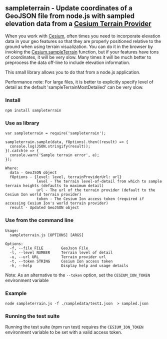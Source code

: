## sampleterrain - Update coordinates of a GeoJSON file from node.js with sampled elevation data from a [Cesium Terrain Provider](https://cesiumjs.org/Cesium/Build/Documentation/CesiumTerrainProvider.html)

When you work with [Cesium](https://cesiumjs.org/), often times you need to incorporate elevation data in your geo features so that they are properly positioned relative to the ground when using terrain visualization. You can do it in the browser by invoking the [Cesium.sampleTerrain](https://cesiumjs.org/Cesium/Build/Documentation/sampleTerrain.html) function, but if your features have tons of coordinates, it will be very slow. Many times it will be much better to preprocess the data off-line to include elevation information.

This small library allows you to do that from a node.js application.

Performance note: For large files, it is better to explicitly specify level of detail as the default 'sampleTerrainMostDetailed' can be very slow.

### Install
```
npm install sampleterrain
```

### Use as library

```
var sampleterrain = require('sampleterrain');

sampleterrain.sample(data, fOptions).then((result) => {
  console.log(JSON.stringify(result));
}).catch(e => {
  console.warn('Sample terrain error', e);
});

Where:
  data - GeoJSON object
  fOptions - {level: level, terrainProviderUrl: url}
              level - The terrain level-of-detail from which to sample terrain heights (defaults to maximum detail)
              url - The url of the terrain provider (default to the Cesium Ion world terrain provider)
              token - The Cesium Ion access token (required if accessing Cesium Ion's world terrain provider)
  result - Updated GeoJSON object

```

### Use from the command line
```
Usage:
  sampleterrain.js [OPTIONS] [ARGS]

Options:
  -f, --file FILE        GeoJson File
  -l, --level NUMBER     Terrain level of detail
  -u, --url URL          Terrain provider url
  -t, --token STRING     Cesium Ion access token  
  -h, --help             Display help and usage details
```

Note: As an alternative to the ```--token``` option, set the ```CESIUM_ION_TOKEN``` environment variable

### Example
```
node sampleterrain.js -f ./sampledata/test1.json  > sampled.json
```

### Running the test suite

Running the test suite (npm run test) requires the ```CESIUM_ION_TOKEN``` environment variable to be set with a valid access token.
